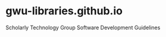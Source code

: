 gwu-libraries.github.io
=======================

Scholarly Technology Group Software Development Guidelines
